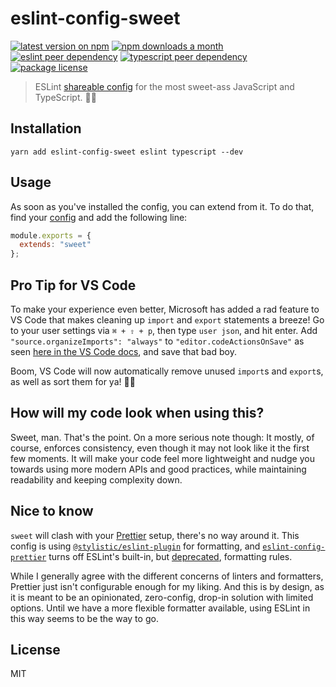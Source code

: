 # eslint-config-sweet

[![latest version on npm](https://img.shields.io/npm/v/eslint-config-sweet)](https://www.npmjs.com/package/eslint-config-sweet)
[![npm downloads a month](https://img.shields.io/npm/dm/eslint-config-sweet)](https://www.npmjs.com/package/eslint-config-sweet)
[![eslint peer dependency](https://img.shields.io/npm/dependency-version/eslint-config-sweet/peer/eslint?label=eslint%20peer%20dep)](https://github.com/eslint/eslint)
[![typescript peer dependency](https://img.shields.io/npm/dependency-version/eslint-config-sweet/peer/typescript?label=typescript%20peer%20dep)](https://github.com/microsoft/typescript)
[![package license](https://img.shields.io/npm/l/eslint-config-sweet)](license)

> ESLint [shareable config](https://eslint.org/docs/developer-guide/shareable-configs.html) for the most sweet-ass JavaScript and TypeScript. 🤙🏼

## Installation

```console
yarn add eslint-config-sweet eslint typescript --dev
```

## Usage

As soon as you've installed the config, you can extend from it. To do that, find your [config](https://eslint.org/docs/user-guide/configuring#extending-configuration-files) and add the following line:

```js
module.exports = {
  extends: "sweet"
};
```

## Pro Tip for VS Code

To make your experience even better, Microsoft has added a rad feature to VS Code that makes cleaning up `import` and `export` statements a breeze! Go to your user settings via `⌘ + ⇧ + p`, then type `user json`, and hit enter. Add `"source.organizeImports": "always"` to `"editor.codeActionsOnSave"` as seen [here in the VS Code docs](https://code.visualstudio.com/docs/typescript/typescript-refactoring#_code-actions-on-save), and save that bad boy.

Boom, VS Code will now automatically remove unused `import`s and `export`s, as well as sort them for ya! 🤙🏼

## How will my code look when using this?

Sweet, man. That's the point. On a more serious note though: It mostly, of course, enforces consistency, even though it may not look like it the first few moments. It will make your code feel more lightweight and nudge you towards using more modern APIs and good practices, while maintaining readability and keeping complexity down.

## Nice to know

`sweet` will clash with your [Prettier](https://prettier.io/) setup, there's no way around it.  This config is using [`@stylistic/eslint-plugin`](https://github.com/eslint-stylistic/eslint-stylistic) for formatting, and [`eslint-config-prettier`](https://github.com/prettier/eslint-config-prettier) turns off ESLint's built-in, but [deprecated](https://eslint.org/docs/latest/rules/#deprecated), formatting rules.

While I generally agree with the different concerns of linters and formatters, Prettier just isn't configurable enough for my liking. And this is by design, as it is meant to be an opinionated, zero-config, drop-in solution with limited options. Until we have a more flexible formatter available, using ESLint in this way seems to be the way to go.

## License

MIT
